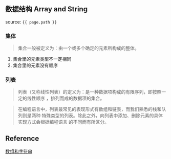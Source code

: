 ## 数据结构 Array and String
source: `{{ page.path }}`

### 集体

> 集合一般被定义为：由一个或多个确定的元素所构成的整体。

1. 集合里的元素类型不一定相同
2. 集合里的元素没有顺序

### 列表

> 列表（又称线性列表）的定义为：是一种数据项构成的有限序列，即按照一定的线性顺序
> ，排列而成的数据项的集合。

> 在编程语言中，列表最常见的表现形式有数组和链表，而我们熟悉的栈和队列则是两种
> 特殊类型的列表。除此之外，向列表中添加、删除元素的具体实现方式会根据编程语言
> 的不同而有所区分。

## Reference
[数组和字符串](https://leetcode-cn.com/leetbook/detail/array-and-string/)  

